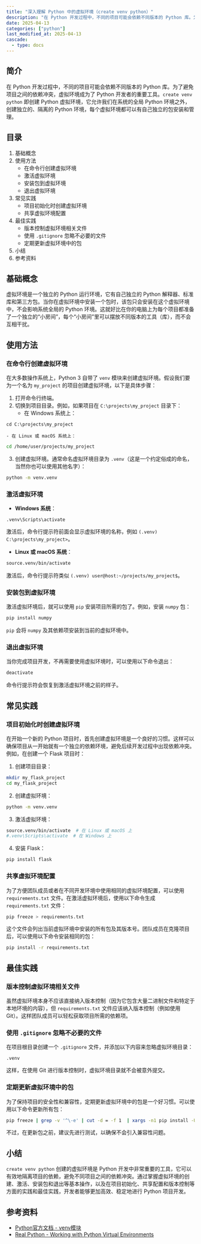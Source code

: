 ```yaml
---
title: "深入理解 Python 中的虚拟环境（create venv python）"
description: "在 Python 开发过程中，不同的项目可能会依赖不同版本的 Python 库。为了避免项目之间的依赖冲突，虚拟环境成为了 Python 开发者的重要工具。`create venv python` 即创建 Python 虚拟环境，它允许我们在系统的全局 Python 环境之外，创建独立的、隔离的 Python 环境，每个虚拟环境都可以有自己独立的包安装和管理。"
date: 2025-04-13
categories: ["python"]
last_modified_at: 2025-04-13
cascade:
  - type: docs
---
```



## 简介
在 Python 开发过程中，不同的项目可能会依赖不同版本的 Python 库。为了避免项目之间的依赖冲突，虚拟环境成为了 Python 开发者的重要工具。`create venv python` 即创建 Python 虚拟环境，它允许我们在系统的全局 Python 环境之外，创建独立的、隔离的 Python 环境，每个虚拟环境都可以有自己独立的包安装和管理。

<!-- more -->
## 目录
1. 基础概念
2. 使用方法
    - 在命令行创建虚拟环境
    - 激活虚拟环境
    - 安装包到虚拟环境
    - 退出虚拟环境
3. 常见实践
    - 项目初始化时创建虚拟环境
    - 共享虚拟环境配置
4. 最佳实践
    - 版本控制虚拟环境相关文件
    - 使用 `.gitignore` 忽略不必要的文件
    - 定期更新虚拟环境中的包
5. 小结
6. 参考资料

## 基础概念
虚拟环境是一个独立的 Python 运行环境，它有自己独立的 Python 解释器、标准库和第三方包。当你在虚拟环境中安装一个包时，该包只会安装在这个虚拟环境中，不会影响系统全局的 Python 环境。这就好比在你的电脑上为每个项目都准备了一个独立的“小房间”，每个“小房间”里可以摆放不同版本的工具（库），而不会互相干扰。

## 使用方法
### 在命令行创建虚拟环境
在大多数操作系统上，Python 3 自带了 `venv` 模块来创建虚拟环境。假设我们要为一个名为 `my_project` 的项目创建虚拟环境，以下是具体步骤：

1. 打开命令行终端。
2. 切换到项目目录。例如，如果项目在 `C:\projects\my_project` 目录下：
    - 在 Windows 系统上：
```batch
cd C:\projects\my_project
```
    - 在 Linux 或 macOS 系统上：
```bash
cd /home/user/projects/my_project
```
3. 创建虚拟环境。通常命名虚拟环境目录为 `.venv`（这是一个约定俗成的命名，当然你也可以使用其他名字）：
```bash
python -m venv.venv
```

### 激活虚拟环境
- **Windows 系统**：
```batch
.venv\Scripts\activate
```
激活后，命令行提示符前面会显示虚拟环境的名称，例如 `(.venv) C:\projects\my_project>`。

- **Linux 或 macOS 系统**：
```bash
source.venv/bin/activate
```
激活后，命令行提示符类似 `(.venv) user@host:~/projects/my_project$`。

### 安装包到虚拟环境
激活虚拟环境后，就可以使用 `pip` 安装项目所需的包了。例如，安装 `numpy` 包：
```bash
pip install numpy
```
`pip` 会将 `numpy` 及其依赖项安装到当前的虚拟环境中。

### 退出虚拟环境
当你完成项目开发，不再需要使用虚拟环境时，可以使用以下命令退出：
```bash
deactivate
```
命令行提示符会恢复到激活虚拟环境之前的样子。

## 常见实践
### 项目初始化时创建虚拟环境
在开始一个新的 Python 项目时，首先创建虚拟环境是一个良好的习惯。这样可以确保项目从一开始就有一个独立的依赖环境，避免后续开发过程中出现依赖冲突。例如，在创建一个 Flask 项目时：
1. 创建项目目录：
```bash
mkdir my_flask_project
cd my_flask_project
```
2. 创建虚拟环境：
```bash
python -m venv.venv
```
3. 激活虚拟环境：
```bash
source.venv/bin/activate  # 在 Linux 或 macOS 上
#.venv\Scripts\activate  # 在 Windows 上
```
4. 安装 Flask：
```bash
pip install flask
```

### 共享虚拟环境配置
为了方便团队成员或者在不同开发环境中使用相同的虚拟环境配置，可以使用 `requirements.txt` 文件。在激活虚拟环境后，使用以下命令生成 `requirements.txt` 文件：
```bash
pip freeze > requirements.txt
```
这个文件会列出当前虚拟环境中安装的所有包及其版本号。团队成员在克隆项目后，可以使用以下命令安装相同的包：
```bash
pip install -r requirements.txt
```

## 最佳实践
### 版本控制虚拟环境相关文件
虽然虚拟环境本身不应该直接纳入版本控制（因为它包含大量二进制文件和特定于本地环境的内容），但 `requirements.txt` 文件应该纳入版本控制（例如使用 Git）。这样团队成员可以轻松获取项目所需的依赖项。

### 使用 `.gitignore` 忽略不必要的文件
在项目根目录创建一个 `.gitignore` 文件，并添加以下内容来忽略虚拟环境目录：
```
.venv
```
这样，在使用 Git 进行版本控制时，虚拟环境目录就不会被意外提交。

### 定期更新虚拟环境中的包
为了保持项目的安全性和兼容性，定期更新虚拟环境中的包是一个好习惯。可以使用以下命令更新所有包：
```bash
pip freeze | grep -v '^\-e' | cut -d = -f 1  | xargs -n1 pip install -U
```
不过，在更新包之前，建议先进行测试，以确保不会引入兼容性问题。

## 小结
`create venv python` 创建的虚拟环境是 Python 开发中非常重要的工具，它可以有效地隔离项目的依赖，避免不同项目之间的依赖冲突。通过掌握虚拟环境的创建、激活、安装包和退出等基本操作，以及在项目初始化、共享配置和版本控制等方面的实践和最佳实践，开发者能够更加高效、稳定地进行 Python 项目开发。

## 参考资料
- [Python官方文档 - venv模块](https://docs.python.org/3/library/venv.html)
- [Real Python - Working with Python Virtual Environments](https://realpython.com/python-virtual-environments-a-primer/)